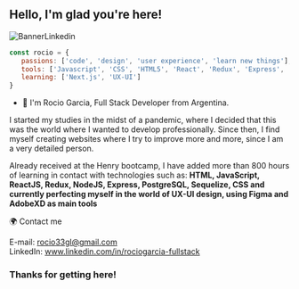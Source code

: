  <h2>
  Hello, I'm glad you're here!
</h2>

 ![BannerLinkedin](https://user-images.githubusercontent.com/76136103/186407507-d972c93c-4562-4624-998f-2a43784e7c38.png)
 
 ```js
 const rocio = {
    passions: ['code', 'design', 'user experience', 'learn new things'],
    tools: ['Javascript', 'CSS', 'HTML5', 'React', 'Redux', 'Express', 'Node.js', 'SQL', ...more],
    learning: ['Next.js', 'UX-UI']
 }
 ```
 
- 🌱 I'm Rocio Garcia, Full Stack Developer from Argentina. 

I started my studies in the midst of a pandemic, where I decided that this was the world where I wanted to develop professionally. Since then, I find myself creating websites where I try to improve more and more, since I am a very detailed person.

Already received at the Henry bootcamp, I have added more than 800 hours of learning in contact with technologies such as: **HTML, JavaScript, ReactJS, Redux, NodeJS, Express, PostgreSQL, Sequelize, CSS and currently perfecting myself in the world of UX-UI design, using Figma and AdobeXD as main tools**


🌍 Contact me

E-mail: rocio33gl@gmail.com
</br>
LinkedIn: www.linkedin.com/in/rociogarcia-fullstack

<h3>
Thanks for getting here!
</h3>
